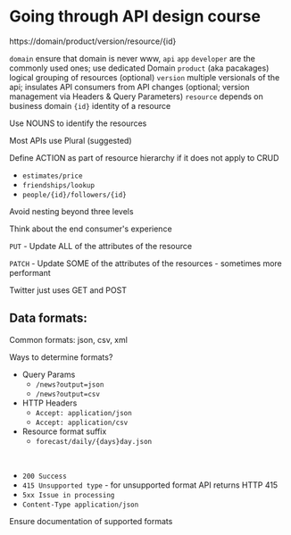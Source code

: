 # Going through API design course

https://domain/product/version/resource/{id}

`domain` ensure that domain is never www, `api` `app` `developer` are the commonly used ones; use dedicated Domain
`product` (aka pacakages) logical grouping of resources (optional)
`version` multiple versionals of the api; insulates API consumers from API changes (optional; version management via Headers & Query Parameters)
`resource` depends on business domain
`{id}` identity of a resource

Use NOUNS to identify the resources

Most APIs use Plural (suggested)

Define ACTION as part of resource hierarchy if it does not apply to CRUD

- `estimates/price`
- `friendships/lookup`
- `people/{id}/followers/{id}`

Avoid nesting beyond three levels

Think about the end consumer's experience

`PUT` - Update ALL of the attributes of the resource

`PATCH` - Update SOME of the attributes of the resources - sometimes more performant

Twitter just uses GET and POST

## Data formats:

Common formats: json, csv, xml

Ways to determine formats?

- Query Params
  - `/news?output=json`
  - `/news?output=csv`
- HTTP Headers
  - `Accept: application/json`
  - `Accept: application/csv`
- Resource format suffix
  - `forecast/daily/{days}day.json`

<br>

- `200 Success`
- `415 Unsupported type` - for unsupported format API returns HTTP 415
- `5xx Issue in processing`
- `Content-Type application/json`

Ensure documentation of supported formats
